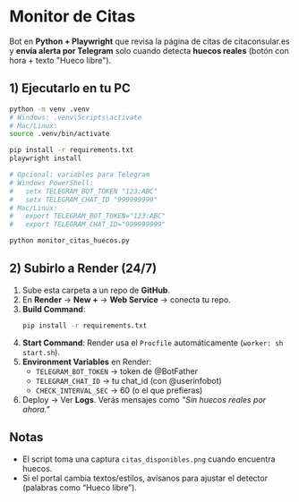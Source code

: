 
# Monitor de Citas

Bot en **Python + Playwright** que revisa la página de citas de citaconsular.es y **envía alerta por Telegram** solo cuando detecta **huecos reales** (botón con hora + texto "Hueco libre").

## 1) Ejecutarlo en tu PC

```bash
python -m venv .venv
# Windows: .venv\Scripts\activate
# Mac/Linux:
source .venv/bin/activate

pip install -r requirements.txt
playwright install

# Opcional: variables para Telegram
# Windows PowerShell:
#   setx TELEGRAM_BOT_TOKEN "123:ABC"
#   setx TELEGRAM_CHAT_ID "999999999"
# Mac/Linux:
#   export TELEGRAM_BOT_TOKEN="123:ABC"
#   export TELEGRAM_CHAT_ID="999999999"

python monitor_citas_huecos.py
```

## 2) Subirlo a Render (24/7)

1. Sube esta carpeta a un repo de **GitHub**.
2. En **Render** → **New +** → **Web Service** → conecta tu repo.
3. **Build Command**:
   ```bash
   pip install -r requirements.txt
   ```
4. **Start Command**: Render usa el `Procfile` automáticamente (`worker: sh start.sh`).
5. **Environment Variables** en Render:
   - `TELEGRAM_BOT_TOKEN` → token de @BotFather
   - `TELEGRAM_CHAT_ID` → tu chat_id (con @userinfobot)
   - `CHECK_INTERVAL_SEC` → 60 (o el que prefieras)
6. Deploy → Ver **Logs**. Verás mensajes como _"Sin huecos reales por ahora."_


## Notas

- El script toma una captura `citas_disponibles.png` cuando encuentra huecos.
- Si el portal cambia textos/estilos, avísanos para ajustar el detector (palabras como “Hueco libre”).

